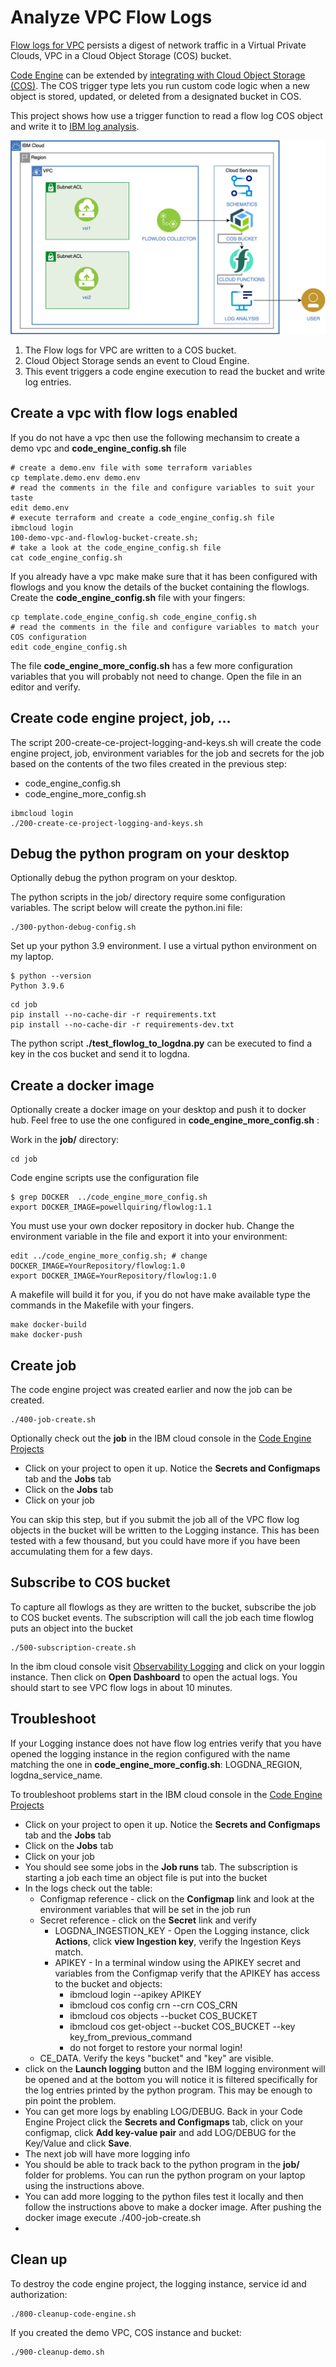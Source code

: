 # Analyze VPC Flow Logs

[Flow logs for VPC](https://cloud.ibm.com/vpc-ext/network/flowLogs/vpc) persists a digest of network traffic in a Virtual Private Clouds, VPC in a Cloud Object Storage (COS) bucket.

[Code Engine](https://cloud.ibm.com/codeengine/overview) can be extended by [integrating with Cloud Object Storage (COS)](https://cloud.ibm.com/docs/codeengine?topic=codeengine-subscribe-cos-tutorial). The COS trigger type lets you run custom code logic when a new object is stored, updated, or deleted from a designated bucket in COS. 

This project shows how use a trigger function to read a flow log COS object and write it to [IBM log analysis](https://cloud.ibm.com/observe/logging).

![create flow](./xdocs/vpc-flow-log.png)

1. The Flow logs for VPC are written to a COS bucket.
1. Cloud Object Storage sends an event to Cloud Engine.
1. This event triggers a code engine execution to read the bucket and write log entries.

## Create a vpc with flow logs enabled
If you do not have a vpc then use the following mechansim to create a demo vpc and **code_engine_config.sh** file
```
# create a demo.env file with some terraform variables
cp template.demo.env demo.env
# read the comments in the file and configure variables to suit your taste
edit demo.env
# execute terraform and create a code_engine_config.sh file
ibmcloud login
100-demo-vpc-and-flowlog-bucket-create.sh;
# take a look at the code_engine_config.sh file
cat code_engine_config.sh
```

If you already have a vpc make make sure that it has been configured with flowlogs and you know the details of the bucket containing the flowlogs.  Create the **code_engine_config.sh** file with your fingers:
```
cp template.code_engine_config.sh code_engine_config.sh
# read the comments in the file and configure variables to match your COS configuration
edit code_engine_config.sh
```

The file **code_engine_more_config.sh** has a few more configuration variables that you will probably not need to change.  Open the file in an editor and verify.

## Create code engine project, job, ...
The script 200-create-ce-project-logging-and-keys.sh will create the code engine project, job, environment variables for the job and secrets for the job based on the contents of the two files created in the previous step:
- code_engine_config.sh
- code_engine_more_config.sh

```
ibmcloud login
./200-create-ce-project-logging-and-keys.sh
```

## Debug the python program on your desktop
Optionally debug the python program on your desktop.

The python scripts in the job/ directory require some configuration variables.  The script below will create the python.ini file:

```
./300-python-debug-config.sh
```

Set up your python 3.9 environment.  I use a virtual python environment on my laptop.

```
$ python --version
Python 3.9.6
```

```
cd job
pip install --no-cache-dir -r requirements.txt
pip install --no-cache-dir -r requirements-dev.txt
```

The python script **./test_flowlog_to_logdna.py** can be executed to find a key in the cos bucket and send it to logdna.


## Create a docker image
Optionally create a docker image on your desktop and push it to docker hub.  Feel free to use the one configured in **code_engine_more_config.sh** :

Work in the **job/** directory:

```
cd job
```

Code engine scripts use the configuration file
```
$ grep DOCKER  ../code_engine_more_config.sh
export DOCKER_IMAGE=powellquiring/flowlog:1.1
```

You must use your own docker repository in docker hub. Change the environment variable in the file and export it into your environment:
```
edit ../code_engine_more_config.sh; # change DOCKER_IMAGE=YourRepository/flowlog:1.0
export DOCKER_IMAGE=YourRepository/flowlog:1.0
```

A makefile will build it for you, if you do not have make available type the commands in the Makefile with your fingers.
```
make docker-build
make docker-push
```

## Create job

The code engine project was created earlier and now the job can be created.
```
./400-job-create.sh
```

Optionally check out the **job** in the IBM cloud console in the [Code Engine Projects](https://cloud.ibm.com/codeengine/projects)
- Click on your project to open it up.  Notice the **Secrets and Configmaps** tab and the **Jobs** tab
- Click on the **Jobs** tab
- Click on your job

You can skip this step, but if you submit the job all of the VPC flow log objects in the bucket will be written to the Logging instance.  This has been tested with a few thousand, but you could have more if you have been accumulating them for a few days.  

## Subscribe to COS bucket

To capture all flowlogs as they are written to the bucket, subscribe the job to COS bucket events.  The subscription will call the job each time flowlog puts an object into the bucket
```
./500-subscription-create.sh
```

In the ibm cloud console visit [Observability Logging](https://cloud.ibm.com/observe/logging) and click on your loggin instance. Then click on **Open Dashboard** to open the actual logs.  You should start to see VPC flow logs in about 10 minutes.

## Troubleshoot

If your Logging instance does not have flow log entries verify that you have opened the logging instance in the region configured with the name matching the one in **code_engine_more_config.sh**: LOGDNA_REGION, logdna_service_name.

To troubleshoot problems start in the IBM cloud console in the [Code Engine Projects](https://cloud.ibm.com/codeengine/projects)
- Click on your project to open it up.  Notice the **Secrets and Configmaps** tab and the **Jobs** tab
- Click on the **Jobs** tab
- Click on your job
- You should see some jobs in the **Job runs** tab.  The subscription is starting a job each time an object file is put into the bucket
- In the logs check out the table:
  - Configmap reference - click on the **Configmap** link and look at the environment variables that will be set in the job run
  - Secret reference - click on the **Secret** link and verify
    - LOGDNA_INGESTION_KEY - Open the Logging instance, click **Actions**, click **view Ingestion key**, verify the Ingestion Keys match.
    - APIKEY - In a terminal window using the APIKEY secret and variables from the Configmap verify that the APIKEY has access to the bucket and objects:
      - ibmcloud login --apikey APIKEY
      - ibmcloud cos config crn --crn COS_CRN
      - ibmcloud cos objects --bucket COS_BUCKET
      - ibmcloud cos get-object --bucket COS_BUCKET --key key_from_previous_command
      - do not forget to restore your normal login!
  - CE_DATA.  Verify the keys "bucket" and "key" are visible.
- click on the **Launch logging** button and the IBM logging environment will be opened and at the bottom you will notice it is filtered specifically for the log entries printed by the python program.  This may be enough to pin point the problem.
- You can get more logs by enabling LOG/DEBUG.  Back in your Code Engine Project click the **Secrets and Configmaps** tab, click on your configmap, click **Add key-value pair** and add LOG/DEBUG for the Key/Value and click **Save**.
- The next job will have more logging info
- You should be able to track back to the python program in the **job/** folder for problems.   You can run the python program on your laptop using the instructions above.
- You can add more logging to the python files test it locally and then follow the instructions above to make a docker image.  After pushing the docker image execute ./400-job-create.sh
- 


## Clean up
To destroy the code engine project, the logging instance, service id and authorization:
```
./800-cleanup-code-engine.sh
```

If you created the demo VPC, COS instance and bucket:
```
./900-cleanup-demo.sh
```